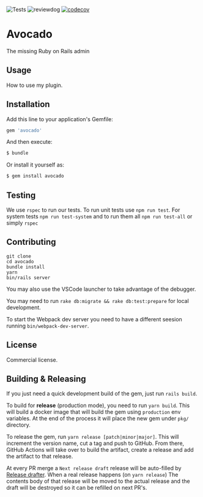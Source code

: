 ![Tests](https://github.com/AvocadoHQ/avocado/workflows/Tests/badge.svg)
![reviewdog](https://github.com/AvocadoHQ/avocado/workflows/reviewdog/badge.svg)
[![codecov](https://codecov.io/gh/AvocadoHQ/avocado/branch/master/graph/badge.svg?token=Q2LMFE4989)](https://codecov.io/gh/AvocadoHQ/avocado)

# Avocado
The missing Ruby on Rails admin

## Usage
How to use my plugin.

## Installation
Add this line to your application's Gemfile:

```ruby
gem 'avocado'
```

And then execute:
```bash
$ bundle
```

Or install it yourself as:
```bash
$ gem install avocado
```

## Testing

We use `rspec` to run our tests. To run unit tests use `npm run test`. For system tests `npm run test-system` and to run them all `npm run test-all` or simply `rspec`

## Contributing

```
git clone
cd avocado
bundle install
yarn
bin/rails server
```

You may also use the VSCode launcher to take advantage of the debugger.

You may need to run `rake db:migrate && rake db:test:prepare` for local development.

To start the Webpack dev server you need to have a different seesion running `bin/webpack-dev-server`.

## License
Commercial license.

## Building & Releasing

If you just need a quick development build of the gem, just run `rails build`.

To build for **release** (production mode), you need to run `yarn build`. This will build a docker image that will build the gem using `production` env variables. At the end of the process it will place the new gem under `pkg/` directory.

To release the gem, run `yarn release [patch|minor|major]`. This will increment the version name, cut a tag and push to GitHub. From there, GitHub Actions will take over to build the artifact, create a release and add the artifact to that release.

At every PR merge a `Next release draft` release will be auto-filled by [Release drafter](https://github.com/marketplace/actions/release-drafter). When a real release happens (on `yarn release`) The contents body of that release will be moved to the actual release and the draft will be destroyed so it can be refilled on next PR's.

